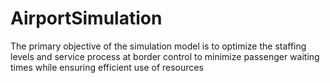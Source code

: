 # AirportSimulation
The primary objective of the simulation model is to optimize the staffing levels and service process at border control to minimize passenger waiting times while ensuring efficient use of resources
